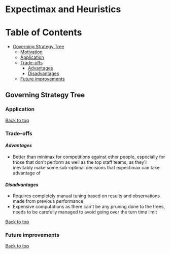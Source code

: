 # Expectimax and Heuristics
# Table of Contents
- [Governing Strategy Tree](#governing-strategy-tree)
  * [Motivation](#motivation)
  * [Application](#application)
  * [Trade-offs](#trade-offs)     
     - [Advantages](#advantages)
     - [Disadvantages](#disadvantages)
  * [Future improvements](#future-improvements)

## Governing Strategy Tree  

### Application  

[Back to top](#table-of-contents)


### Trade-offs  

#### *Advantages*  
- Better than minimax for competitions against other people, especially for those that don't perform as well as the top staff teams, as they'll inevitably make some sub-optimal decisions that expectimax can take advantage of 

#### *Disadvantages*
- Requires completely manual tuning based on results and observations made from previous performance
- Expensive computations as there can't be any pruning done to the trees, needs to be carefully managed to avoid going over the turn time limit

[Back to top](#table-of-contents)

### Future improvements  

[Back to top](#table-of-contents)

